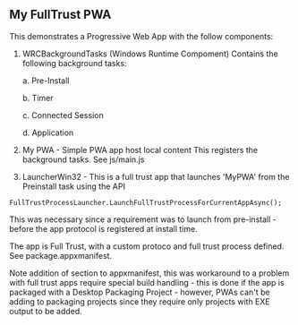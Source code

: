 ## My FullTrust PWA

This demonstrates a Progressive Web App with the follow components:

1. WRCBackgroundTasks (Windows Runtime Compoment)
Contains the following background tasks:
	
   a. Pre-Install
    
    b. Timer
    
    c. Connected Session
    
    d. Application
    
2. My PWA - Simple PWA app host local content
This registers the background tasks. See js/main.js

3. LauncherWin32 - This is a full trust app that launches 'MyPWA' from the Preinstall task using the API 
```
FullTrustProcessLauncher.LaunchFullTrustProcessForCurrentAppAsync(); 
```
This was necessary since a requirement was to launch from pre-install - before the app protocol is registered at install time.

The app is Full Trust, with a custom protoco and full trust process defined. See package.appxmanifest.

Note addition of <build> section to appxmanifest, this was workaround to a problem with full trust apps require special build handling - this is done if the app is packaged with a Desktop Packaging Project - however, PWAs can't be adding to packaging projects since they require only projects with EXE output to be added.






